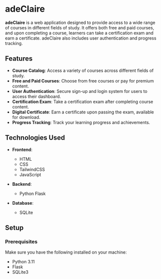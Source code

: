 # adeClaire

**adeClaire** is a web application designed to provide access to a wide range of courses in different fields of study. It offers both free and paid courses, and upon completing a course, learners can take a certification exam and earn a certificate. adeClaire also includes user authentication and progress tracking.

## Features

- **Course Catalog**: Access a variety of courses across different fields of study.
- **Free and Paid Courses**: Choose from free courses or pay for premium content.
- **User Authentication**: Secure sign-up and login system for users to access their dashboard.
- **Certification Exam**: Take a certification exam after completing course content.
- **Digital Certificate**: Earn a certificate upon passing the exam, available for download.
- **Progress Tracking**: Track your learning progress and achievements.

## Technologies Used

- **Frontend**:
  - HTML
  - CSS
  - TailwindCSS
  - JavaScript
  
- **Backend**:
  - Python Flask
  
- **Database**:
  - SQLite
  
## Setup

### Prerequisites

Make sure you have the following installed on your machine:

- Python 3.11
- Flask
- SQLite3

